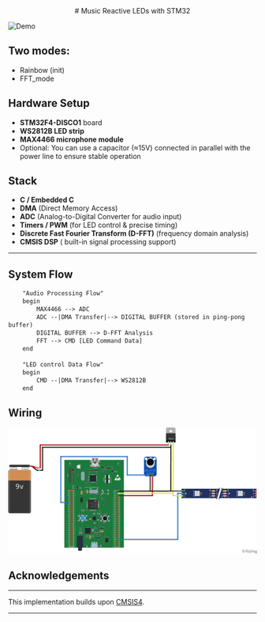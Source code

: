 <div align="center">
# Music Reactive LEDs with STM32
</div>

![Demo](asset/Demo.gif)

## Two modes:
- Rainbow (init)
- FFT_mode
## Hardware Setup

* **STM32F4-DISCO1** board
* **WS2812B LED strip**
* **MAX4466 microphone module**
* Optional: You can use a capacitor (≈15V) connected in parallel with the power line to ensure stable operation

## Stack

* **C / Embedded C**
* **DMA** (Direct Memory Access)
* **ADC** (Analog-to-Digital Converter for audio input)
* **Timers / PWM** (for LED control & precise timing)
* **Discrete Fast Fourier Transform (D-FFT)** (frequency domain analysis)
* **CMSIS DSP** ( built-in signal processing support)

---

## System Flow

```
    "Audio Processing Flow"
    begin
        MAX4466 --> ADC
        ADC --|DMA Transfer|--> DIGITAL BUFFER (stored in ping-pong buffer)
        DIGITAL BUFFER --> D-FFT Analysis
        FFT --> CMD [LED Command Data]
    end

    "LED control Data Flow"
    begin
        CMD --|DMA Transfer|--> WS2812B
    end
```

## Wiring

![Wiring](asset/Wiring.png)


## Acknowledgements

---

This implementation builds upon [CMSIS4](https://github.com/ARM-software/CMSIS_4).

---

